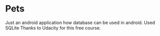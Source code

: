 # Pets

Just an android application how database can be used in android.
Used SQLite
Thanks to Udacity for this free course.
